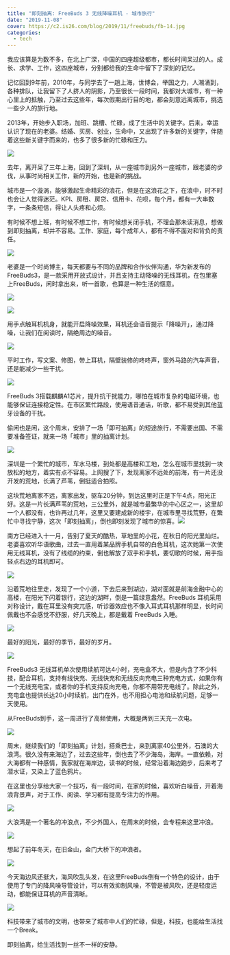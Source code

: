 ```yaml
---
title: "即刻抽离: FreeBuds 3 无线降噪耳机 - 城市旅行"
date: "2019-11-08"
cover: https://c2.is26.com/blog/2019/11/freebuds/fb-14.jpg
categories:
  - tech
---
```


我应该算是为数不多，在北上广深，中国的四座超级都市，都长时间呆过的人。成长、求学、工作，这四座城市，分别都给我的生命中留下了深刻的记忆。

记忆回到9年前，2010年，与同学去了一趟上海，世博会，举国之力，人潮涌到，各种排队，让我留下了人挤人的阴影，乃至很长一段时间，我都对大城市，有一种心里上的抵触，乃至过去这些年，每次假期出行目的地，都会刻意远离城市，挑选一些少人的旅行地。

2013年，开始步入职场，加班、跳槽、忙碌，成了生活中的关键字。后来，幸运认识了现在的老婆。结婚、买房、创业，生命中，又出现了许多新的关键字，伴随着这些新关键字而来的，也多了很多新的忙碌和压力。

![](https://c2.is26.com/blog/2019/11/freebuds/fb-14.jpg)

去年，离开呆了三年上海，回到了深圳，从一座城市到另外一座城市，跟老婆的步伐，从事时尚相关工作，新的开始，也是新的挑战。

城市是一个漩涡，能够激起生命精彩的浪花，但是在这浪花之下，在浪中，时不时也会让人觉得迷茫。KPI、房租、房贷、信用卡、花呗，每个月，都有一大串数字，一条条短信，得让人头疼和心烦。

有时候不想上班，有时候不想工作，有时候想关闭手机，不理会那未读消息，想做到即刻抽离，却并不容易。工作、家庭，每个成年人，都有不得不面对和背负的责任。

![](https://c2.is26.com/blog/2019/11/freebuds/fb-3.JPG)

老婆是一个时尚博主，每天都要与不同的品牌和合作伙伴沟通，华为新发布的FreeBuds3，是一款采用开放式设计，并且支持主动降噪的无线耳机，在包里塞上FreeBuds，闲时拿出来，听一首歌，也算是一种生活的惬意。

![](https://c2.is26.com/blog/2019/11/freebuds/fb-1.JPG)

![](https://c2.is26.com/blog/2019/11/freebuds/fb-4.JPG)

用手点触耳机机身，就能开启降噪效果，耳机还会语音提示「降噪开」，通过降噪，让我们在阅读时，隔绝周边的噪音。

![](https://c2.is26.com/blog/2019/11/freebuds/fb-5.JPG)

平时工作，写文案、修图，带上耳机，隔壁装修的咚咚声，窗外马路的汽车声音，还是能减少一些干扰。

![](https://c2.is26.com/blog/2019/11/freebuds/fb-15.jpg)

FreeBuds 3搭载麒麟A1芯片，提升抗干扰能力，哪怕在城市复杂的电磁环境，也能够保证连接稳定性。在市区繁忙路段，使用语音通话，听歌，都不易受到其他蓝牙设备的干扰。

偷闲也是闲，这个周末，安排了一场「即可抽离」的短途旅行，不需要出国、不需要准备签证，就来一场「城市」里的抽离计划。

![](https://c2.is26.com/blog/2019/11/freebuds/fb-20.jpg)

深圳是一个繁忙的城市，车水马楼，到处都是高楼和工地，怎么在城市里找到一块放松的地方，着实有点不容易。上网搜了下，发现离家不远处的前海，有一片还没开发的荒地，长满了芦苇，倒挺适合拍照。

这块荒地离家不远，离家出发，驱车20分钟，到达这里时正是下午4点，阳光正好。这是一片长满芦苇的荒地，三公里外，就是城市最繁华的中心区之一，这里却一个人都没有，也许再过几年，这里又要建成新的楼宇，在城市里寻找荒野，在繁忙中寻找宁静，这次「即刻抽离」，倒也即刻发现了城市的惊喜。![](https://c2.is26.com/blog/2019/11/freebuds/fb-10.jpg)

南方已经进入十一月，告别了夏天的酷热，草地里的小花，在秋日的阳光里灿烂。老婆喜欢听华语歌曲，过去一直用着某品牌手机自带的白色耳机，这次她第一次使用无线耳机，没有了线缆的约束，倒也解放了双手和手机，要切歌的时候，用手指轻点右边的耳机即可。

![](https://c2.is26.com/blog/2019/11/freebuds/fb-11.jpg)

沿着荒地往里走，发现了一个小道，下去后来到湖边，湖对面就是前海金融中心的高楼，在阳光下闪着银行，这边的湖畔，倒是一篇绿意盎然。FreeBuds 耳机采用对称设计，戴在耳里没有突兀感，听诊器效应也不像入耳式耳机那样明显，长时间佩戴也不会感觉不舒服，好几天晚上，都是戴着 FreeBuds 入睡。

![](https://c2.is26.com/blog/2019/11/freebuds/fb-18.jpg)

最好的阳光，最好的季节，最好的岁月。

![](https://c2.is26.com/blog/2019/11/freebuds/fb-21.jpg)

FreeBuds3 无线耳机单次使用续航可达4小时，充电盒不大，但是内含了不少科技，配合耳机，支持有线快充、无线快充和无线反向充电三种充电方式，如果你有一个无线充电宝，或者你的手机支持反向充电，你都不用带充电线了。除此之外，充电盒也提供长达20小时续航，出门在外，也不用担心电池和续航问题，足够一天使用。

从FreeBuds到手，这一周进行了高频使用，大概是两到三天充一次电。

![](https://c2.is26.com/blog/2019/11/freebuds/fb-27.jpg)

周末，继续我们的「即刻抽离」计划，搭乘巴士，来到离家40公里外，石澳的大浪湾。很久没有来海边了，过去这些年，倒也去了不少海岛，海岸。一直依赖，对大海都有一种感情，我家就在海岸边，读书的时候，经常沿着海边跑步，后来考了潜水证，又染上了蓝色鸦片。

在这里也分享给大家一个技巧，有一段时间，在家的时候，喜欢听白噪音，开着海浪背景声，对于工作、阅读、学习都有提高专注力的作用。

![](https://c2.is26.com/blog/2019/11/freebuds/fb-24.jpg)

大浪湾是一个著名的冲浪点，不少外国人，在周末的时候，会专程来这里冲浪。

![](https://c2.is26.com/blog/2019/11/freebuds/fb-22.jpg)

想起了前年冬天，在旧金山，金门大桥下的冲浪者。

![](https://c2.is26.com/blog/2019/11/freebuds/fb-29.jpg)

今天海边风还挺大，海风吹乱头发，在这里FreeBuds倒有一个特色的设计，由于使用了专门的降风噪导管设计，可以有效抑制风噪，不管是被风吹，还是轻度运动，都能保证耳机的声音清晰。

![](https://c2.is26.com/blog/2019/11/freebuds/fb-12.jpg)

科技带来了城市的文明，也带来了城市中人们的忙碌，但是，科技，也能给生活找一个Break。

即刻抽离，给生活找到一丝不一样的安静。
